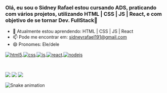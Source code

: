 ### Olá, eu sou o Sidney Rafael estou cursando ADS, praticando com vários projetos, utilizando HTML | CSS | JS | React, e com objetivo de se tornar Dev. FullStack👋

- 🌱 Atualmente estou aprendendo: HTML | CSS | JS | React
- 📫 Pode me encontrar em: sidneyrafael191@gmail.com  
- 😄 Pronomes: Ele/dele

<div align="center">
  <a href="https://github.com/SidneyRMR">
</div>
  
  </div>
<div style="display: inline_block">
  <img align="center" alt="html5" src="https://img.shields.io/badge/HTML5-E34F26?style=for-the-badge&logo=html5&logoColor=white" />
  <img align="center" alt="css" src="https://img.shields.io/badge/CSS3-1572B6?style=for-the-badge&logo=css3&logoColor=white" />
  <img align="center" alt="js" src="https://img.shields.io/badge/JavaScript-F7DF1E?style=for-the-badge&logo=javascript&logoColor=black" />
  <img align="center" alt="react" src="https://img.shields.io/badge/React-20232A?style=for-the-badge&logo=react&logoColor=61DAFB" />
  <img align="center" alt="nodejs" src="https://img.shields.io/badge/Node.js-43853D?style=for-the-badge&logo=node.js&logoColor=white" />
</div><br/>

##

<div> 
  <a href="https://www.instagram.com/sidneyrafael91/" target="_blank"><img src="https://img.shields.io/badge/-Instagram-%23E4405F?style=for-the-badge&logo=instagram&logoColor=white" target="_blank"></a>
  <a href = "mailto:sidneyrafael191@gmail.com"><img src="https://img.shields.io/badge/-Gmail-%23333?style=for-the-badge&logo=gmail&logoColor=white" target="_blank"></a>
  <a href="https://www.linkedin.com/in/sidney-mantovani-91b315162/" target="_blank"><img src="https://img.shields.io/badge/-LinkedIn-%230077B5?style=for-the-badge&logo=linkedin&logoColor=white" target="_blank"></a> 

  ![Snake animation](https://github.com/SidneyRMR/SidneyRMR/blob/output/github-contribution-grid-snake.svg)
</div>
